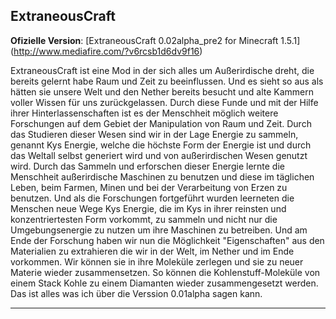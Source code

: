 ## ExtraneousCraft
**Ofizielle Version**: [ExtraneousCraft 0.02alpha_pre2 for Minecraft 1.5.1] (http://www.mediafire.com/?v6rcsb1d6dv9f16)

ExtraneousCraft ist eine Mod in der sich alles um Außerirdische dreht, die bereits gelernt habe Raum und Zeit zu beeinflussen. Und es sieht so aus als hätten sie unsere Welt und den Nether bereits besucht und alte Kammern voller Wissen für uns zurückgelassen. Durch diese Funde und mit der Hilfe ihrer Hinterlassenschaften ist es der Menschheit möglich weitere Forschungen auf dem Gebiet der Manipulation von Raum und Zeit. Durch das Studieren dieser Wesen sind wir in der Lage Energie zu sammeln, genannt Kys Energie, welche die höchste Form der Energie ist und durch das Weltall selbst generiert wird und von außerirdischen Wesen genutzt wird. Durch das Sammeln und erforschen dieser Energie lernte die Menschheit außerirdische Maschinen zu benutzen und diese im täglichen Leben, beim Farmen, Minen und bei der Verarbeitung von Erzen zu benutzen. Und als die Forschungen fortgeführt wurden leerneten die Menschen neue Wege Kys Energie, die im Kys in ihrer reinsten und konzentriertesten Form vorkommt, zu sammeln und nicht nur die Umgebungsenergie zu nutzen um ihre Maschinen zu betreiben. Und am Ende der Forschung haben wir nun die Möglichkeit "Eigenschaften" aus den Materialien zu extrahieren die wir in der Welt, im Nether und im Ende vorkommen. Wir können sie in ihre Moleküle zerlegen und sie zu neuer Materie wieder zusammensetzen. So können die Kohlenstuff-Moleküle von einem Stack Kohle zu einem Diamanten wieder zusammengesetzt  werden. Das ist alles was ich über die Verssion 0.01alpha sagen kann.

***
